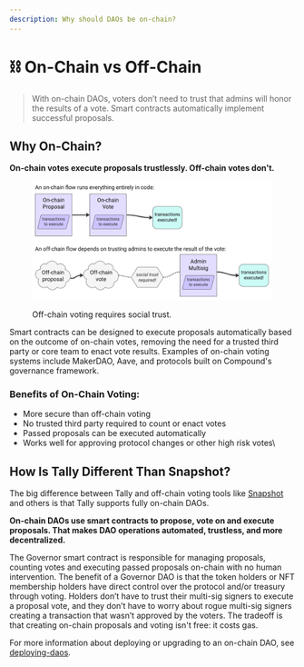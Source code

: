 ```yaml
---
description: Why should DAOs be on-chain?
---
```


# ⛓ On-Chain vs Off-Chain

> With on-chain DAOs, voters don’t need to trust that admins will honor the results of a vote. Smart contracts automatically implement successful proposals.

## Why On-Chain?

**On-chain votes execute proposals trustlessly. Off-chain votes don't.**

<figure><img src="../../.gitbook/assets/on-chain vs off-chain (1).jpg" alt=""><figcaption><p>Off-chain voting requires social trust.</p></figcaption></figure>

Smart contracts can be designed to execute proposals automatically based on the outcome of on-chain votes, removing the need for a trusted third party or core team to enact vote results. Examples of on-chain voting systems include MakerDAO, Aave, and protocols built on Compound's governance framework.

### **Benefits of On-Chain Voting:**

* More secure than off-chain voting
* No trusted third party required to count or enact votes
* Passed proposals can be executed automatically
* Works well for approving protocol changes or other high risk votes\


## How Is Tally Different Than Snapshot?

The big difference between Tally and off-chain voting tools like [Snapshot](https://snapshot.org/) and others is that Tally supports fully on-chain DAOs.

**On-chain DAOs use smart contracts to propose, vote on and execute proposals. That makes DAO operations automated, trustless, and more decentralized.**

The Governor smart contract is responsible for managing proposals, counting votes and executing passed proposals on-chain with no human intervention. The benefit of a Governor DAO is that the token holders or NFT membership holders have direct control over the protocol and/or treasury through voting. Holders don’t have to trust their multi-sig signers to execute a proposal vote, and they don’t have to worry about rogue multi-sig signers creating a transaction that wasn’t approved by the voters. The tradeoff is that creating on-chain proposals and voting isn't free: it costs gas.

For more information about deploying or upgrading to an on-chain DAO, see [deploying-daos](../../user-guides/deploying-daos/ "mention").
